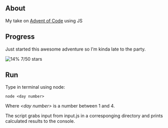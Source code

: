 ## About

My take on [Advent of Code](https://adventofcode.com/) using JS

## Progress

Just started this awesome adventure so I'm kinda late to the party.

![14%](https://progress-bar.dev/14) 7/50 stars

## Run

Type in terminal using node:

```
node <day number>
```

Where _\<day number\>_ is a number between 1 and 4.

The script grabs input from input.js in a corresponging directory and prints calculated results to the console.
